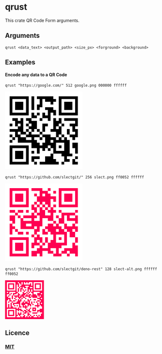 # qrust
This crate QR Code Form arguments.

## Arguments
```
qrust <data_text> <output_path> <size_px> <forground> <background>  
```

## Examples
#### Encode any data to a QR Code
```
qrust "https://google.com/" 512 google.png 000000 ffffff
```
<img src="https://raw.githubusercontent.com/slectgit/qrust/master/example/google.png"/>

```
qrust "https://github.com/slectgit/" 256 slect.png ff0052 ffffff
```
<img src="https://raw.githubusercontent.com/slectgit/qrust/master/example/slect.png"/>

```
qrust "https://github.com/slectgit/deno-rest" 128 slect-alt.png ffffff ff0052
```
<img src="https://raw.githubusercontent.com/slectgit/qrust/master/example/slect-alt.png"/>


## Licence
### <a href="https://github.com/slectgit/qrust/blob/master/LICENSE">MIT</a>
